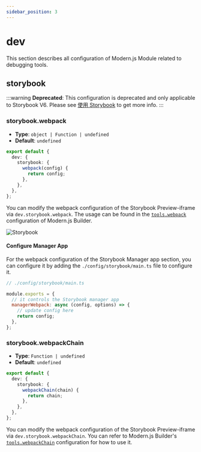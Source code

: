 ```yaml
---
sidebar_position: 3
---
```


# dev

This section describes all configuration of Modern.js Module related to debugging tools.

## storybook

:::warning
**Deprecated**: This configuration is deprecated and only applicable to Storybook V6. Please see [使用 Storybook](/guide/basic/using-storybook) to get more info.
:::

### storybook.webpack

- **Type**: `object | Function | undefined`
- **Default**: `undefined`

```ts
export default {
  dev: {
    storybook: {
      webpack(config) {
        return config;
      },
    },
  },
};
```

You can modify the webpack configuration of the Storybook Preview-iframe via `dev.storybook.webpack`. The usage can be found in the [`tools.webpack`](https://modernjs.dev/builder/en/api/config-tools.html#toolswebpack) configuration of Modern.js Builder.

![Storybook](https://storybook.js.org/71522ac365feaf3338d7c242e53378f6/manager-preview.png)

#### Configure Manager App

For the webpack configuration of the Storybook Manager app section, you can configure it by adding the `./config/storybook/main.ts` file to configure it.

```js
// ./config/storybook/main.ts

module.exports = {
  // it controls the Storybook manager app
  managerWebpack: async (config, options) => {
    // update config here
    return config;
  },
};
```

### storybook.webpackChain

- **Type**: `Function | undefined`
- **Default**: `undefined`

```ts
export default {
  dev: {
    storybook: {
      webpackChain(chain) {
        return chain;
      },
    },
  },
};
```

You can modify the webpack configuration of the Storybook Preview-iframe via `dev.storybook.webpackChain`. You can refer to Modern.js Builder's [`tools.webpackChain`](https://modernjs.dev/builder/en/api/config-tools.html#toolswebpackchain) configuration for how to use it.

